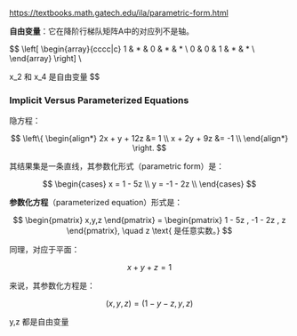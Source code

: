 https://textbooks.math.gatech.edu/ila/parametric-form.html

**自由变量**：它在降阶行梯队矩阵A中的对应列不是轴。

$$
\left[ \begin{array}{cccc|c}
1 & * & 0 & * & * \\
0 & 0 & 1 & * & * \\
\end{array} \right]
\\

x_2 和 x_4 是自由变量
$$


### Implicit Versus Parameterized Equations

隐方程：

$$
\left\{
\begin{align*}
2x + y + 12z &= 1 \\
x + 2y + 9z &= -1 \\
\end{align*}
\right.
$$

其结果集是一条直线，其参数化形式（parametric form）是：

$$
\begin{cases}
x = 1 - 5z \\
y = -1 - 2z \\
\end{cases}
$$

 **参数化方程**（parameterized equation）形式是：

$$
\begin{pmatrix} x,y,z \end{pmatrix} = \begin{pmatrix} 1 - 5z , -1 - 2z , z \end{pmatrix}, \quad z \text{ 是任意实数。}
$$


同理，对应于平面：

$$
x + y + z = 1
$$

来说，其参数化方程是：

$$
( x , y , z )=( 1 − y − z , y , z )
$$

y,z 都是自由变量
